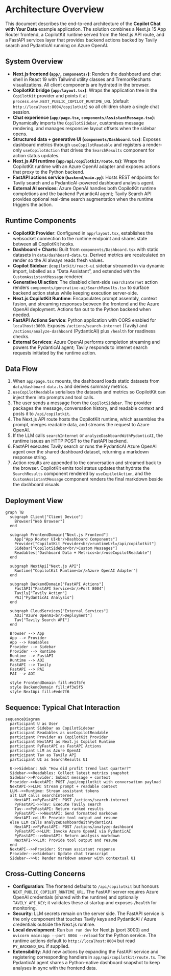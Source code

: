 # Architecture Overview

This document describes the end-to-end architecture of the **Copilot Chat with Your Data** example application. The solution combines a Next.js 15 App Router frontend, a CopilotKit runtime served from the Next.js API route, and a FastAPI services layer that provides backend actions backed by Tavily search and PydanticAI running on Azure OpenAI.

## System Overview
- **Next.js frontend (`app/`, `components/`)**: Renders the dashboard and chat shell in React 19 with Tailwind utility classes and Tremor/Recharts visualizations. All client components are hydrated in the browser.
- **CopilotKit bridge (`app/layout.tsx`)**: Wraps the application tree in the `CopilotKit` provider and points it at `process.env.NEXT_PUBLIC_COPILOT_RUNTIME_URL` (default `http://localhost:8004/copilotkit`) so all children share a single chat session.
- **Chat experience (`app/page.tsx`, `components/AssistantMessage.tsx`)**: Dynamically imports the `CopilotSidebar`, customises message rendering, and manages responsive layout offsets when the sidebar opens.
- **Structured data + generative UI (`components/Dashboard.tsx`)**: Exposes dashboard metrics through `useCopilotReadable` and registers a render-only `useCopilotAction` that drives the `SearchResults` component for action status updates.
- **Next.js API runtime (`app/api/copilotkit/route.ts`)**: Wraps the CopilotKit runtime with an Azure OpenAI adapter and exposes actions that proxy to the Python backend.
- **FastAPI actions service (`backend/main.py`)**: Hosts REST endpoints for Tavily search and a PydanticAI-powered dashboard analysis agent.
- **External AI services**: Azure OpenAI handles both CopilotKit runtime completions and the backend PydanticAI agent; Tavily Search API provides optional real-time search augmentation when the runtime triggers the action.

## Runtime Components
- **CopilotKit Provider**: Configured in `app/layout.tsx`, establishes the websocket connection to the runtime endpoint and shares state between all CopilotKit hooks.
- **Dashboard + Charts**: Built from `components/Dashboard.tsx` with static datasets in `data/dashboard-data.ts`. Derived metrics are recalculated on render so the AI always reads fresh values.
- **Copilot Sidebar**: `@copilotkit/react-ui` sidebar streamed in via dynamic import, labelled as a “Data Assistant”, and extended with the `CustomAssistantMessage` renderer.
- **Generative UI action**: The disabled client-side `searchInternet` action renders `components/generative-ui/SearchResults.tsx` to surface backend action status while keeping execution server-side.
- **Next.js CopilotKit Runtime**: Encapsulates prompt assembly, context fusion, and streaming responses between the frontend and the Azure OpenAI deployment. Actions fan out to the Python backend when needed.
- **FastAPI Actions Service**: Python application with CORS enabled for `localhost:3000`. Exposes `/actions/search-internet` (Tavily) and `/actions/analyze-dashboard` (PydanticAI) plus `/health` for readiness checks.
- **External Services**: Azure OpenAI performs completion streaming and powers the PydanticAI agent; Tavily responds to internet search requests initiated by the runtime action.

## Data Flow
1. When `app/page.tsx` mounts, the dashboard loads static datasets from `data/dashboard-data.ts` and derives summary metrics.
2. `useCopilotReadable` serialises the datasets and metrics so CopilotKit can inject them into prompts and tool calls.
3. The user sends a message from the `CopilotSidebar`. The provider packages the message, conversation history, and readable context and posts it to `/api/copilotkit`.
4. The Next.js API route hosts the CopilotKit runtime, which assembles the prompt, merges readable data, and streams the request to Azure OpenAI.
5. If the LLM calls `searchInternet` or `analyzeDashboardWithPydanticAI`, the runtime issues an HTTP POST to the FastAPI backend.
6. FastAPI executes Tavily search or runs the PydanticAI Azure OpenAI agent over the shared dashboard dataset, returning a markdown response string.
7. Action results are appended to the conversation and streamed back to the browser. CopilotKit emits tool status updates that hydrate the `SearchResults` component rendered by `useCopilotAction`, and the `CustomAssistantMessage` component renders the final markdown beside the dashboard visuals.

## Deployment View
```mermaid
graph TB
  subgraph Client["Client Device"]
    Browser["Web Browser"]
  end

  subgraph FrontendDomain["Next.js Frontend"]
    App["App Router UI<br/>Dashboard Components"]
    Provider["CopilotKit Provider<br/>runtimeUrl=/api/copilotkit"]
    Sidebar["CopilotSidebar<br/>Custom Messages"]
    Readables["Dashboard Data + Metrics<br/>useCopilotReadable"]
  end

  subgraph NextApi["Next.js API"]
    Runtime["CopilotKit Runtime<br/>Azure OpenAI Adapter"]
  end

  subgraph BackendDomain["FastAPI Actions"]
    FastAPI["FastAPI Service<br/>Port 8004"]
    Tavily["Tavily Action"]
    PAI["PydanticAI Analysis"]
  end

  subgraph CloudServices["External Services"]
    AOI["Azure OpenAI<br/>Deployment"]
    Tav["Tavily Search API"]
  end

  Browser --> App
  App --> Provider
  App --> Readables
  Provider --> Sidebar
  Provider --> Runtime
  Runtime --> FastAPI
  Runtime --> AOI
  FastAPI --> Tavily
  FastAPI --> PAI
  PAI --> AOI

  style FrontendDomain fill:#e1f5fe
  style BackendDomain fill:#f3e5f5
  style NextApi fill:#ede7f6
```

## Sequence: Typical Chat Interaction
```mermaid
sequenceDiagram
  participant U as User
  participant Sidebar as CopilotSidebar
  participant Readables as useCopilotReadable
  participant Provider as CopilotKit Provider
  participant NextAPI as Next.js Copilot Runtime
  participant PyFastAPI as FastAPI Actions
  participant LLM as Azure OpenAI
  participant Tav as Tavily API
  participant UI as SearchResults UI

  U->>Sidebar: Ask "How did profit trend last quarter?"
  Sidebar->>Readables: Collect latest metrics snapshot
  Sidebar->>Provider: Submit message + context
  Provider->>NextAPI: POST /api/copilotkit with conversation payload
  NextAPI->>LLM: Stream prompt + readable context
  LLM-->>Runtime: Stream assistant tokens
  alt LLM calls searchInternet
    NextAPI->>PyFastAPI: POST /actions/search-internet
    PyFastAPI->>Tav: Execute Tavily search
    Tav-->>PyFastAPI: Return ranked results
    PyFastAPI-->>NextAPI: Send formatted markdown
    NextAPI->>LLM: Provide tool output and resume
  else LLM calls analyzeDashboardWithPydanticAI
    NextAPI->>PyFastAPI: POST /actions/analyze-dashboard
    PyFastAPI->>LLM: Invoke Azure OpenAI via PydanticAI
    PyFastAPI-->>NextAPI: Return analysis markdown
    NextAPI->>LLM: Provide tool output and resume
  end
  NextAPI-->>Provider: Stream assistant response
  Provider-->>Sidebar: Update chat transcript
  Sidebar-->>U: Render markdown answer with contextual UI
```

## Cross-Cutting Concerns
- **Configuration**: The frontend defaults to `/api/copilotkit` but honours `NEXT_PUBLIC_COPILOT_RUNTIME_URL`. The FastAPI server requires Azure OpenAI credentials (shared with the runtime) and optionally `TAVILY_API_KEY`; it validates these at startup and exposes `/health` for monitoring.
- **Security**: LLM secrets remain on the server side. The FastAPI service is the only component that touches Tavily keys and PydanticAI / Azure credentials outside the Next.js runtime.
- **Local development**: Run `bun run dev` for Next.js (port 3000) and `uvicorn main:app --port 8004 --reload` for the Python service. The runtime actions default to `http://localhost:8004` but read `PY_BACKEND_URL` if supplied.
- **Extensibility**: Add new actions by expanding the FastAPI service and registering corresponding handlers in `app/api/copilotkit/route.ts`. The PydanticAI agent shares a Python-native dashboard snapshot to keep analyses in sync with the frontend data.
